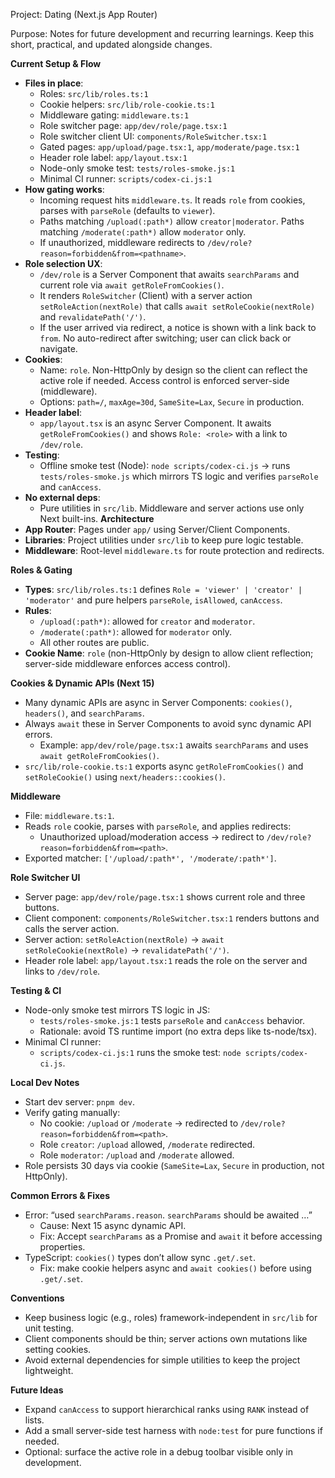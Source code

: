 Project: Dating (Next.js App Router)

Purpose: Notes for future development and recurring learnings. Keep this short, practical, and updated alongside changes.

**Current Setup & Flow**
- **Files in place**:
  - Roles: `src/lib/roles.ts:1`
  - Cookie helpers: `src/lib/role-cookie.ts:1`
  - Middleware gating: `middleware.ts:1`
  - Role switcher page: `app/dev/role/page.tsx:1`
  - Role switcher client UI: `components/RoleSwitcher.tsx:1`
  - Gated pages: `app/upload/page.tsx:1`, `app/moderate/page.tsx:1`
  - Header role label: `app/layout.tsx:1`
  - Node-only smoke test: `tests/roles-smoke.js:1`
  - Minimal CI runner: `scripts/codex-ci.js:1`
- **How gating works**:
  - Incoming request hits `middleware.ts`. It reads `role` from cookies, parses with `parseRole` (defaults to `viewer`).
  - Paths matching `/upload(:path*)` allow `creator|moderator`. Paths matching `/moderate(:path*)` allow `moderator` only.
  - If unauthorized, middleware redirects to `/dev/role?reason=forbidden&from=<pathname>`.
- **Role selection UX**:
  - `/dev/role` is a Server Component that awaits `searchParams` and current role via `await getRoleFromCookies()`.
  - It renders `RoleSwitcher` (Client) with a server action `setRoleAction(nextRole)` that calls `await setRoleCookie(nextRole)` and `revalidatePath('/')`.
  - If the user arrived via redirect, a notice is shown with a link back to `from`. No auto-redirect after switching; user can click back or navigate.
- **Cookies**:
  - Name: `role`. Non-HttpOnly by design so the client can reflect the active role if needed. Access control is enforced server-side (middleware).
  - Options: `path=/`, `maxAge=30d`, `SameSite=Lax`, `Secure` in production.
- **Header label**:
  - `app/layout.tsx` is an async Server Component. It awaits `getRoleFromCookies()` and shows `Role: <role>` with a link to `/dev/role`.
- **Testing**:
  - Offline smoke test (Node): `node scripts/codex-ci.js` → runs `tests/roles-smoke.js` which mirrors TS logic and verifies `parseRole` and `canAccess`.
- **No external deps**:
  - Pure utilities in `src/lib`. Middleware and server actions use only Next built-ins.
**Architecture**
- **App Router**: Pages under `app/` using Server/Client Components.
- **Libraries**: Project utilities under `src/lib` to keep pure logic testable.
- **Middleware**: Root-level `middleware.ts` for route protection and redirects.

**Roles & Gating**
- **Types**: `src/lib/roles.ts:1` defines `Role = 'viewer' | 'creator' | 'moderator'` and pure helpers `parseRole`, `isAllowed`, `canAccess`.
- **Rules**:
  - `/upload(:path*)`: allowed for `creator` and `moderator`.
  - `/moderate(:path*)`: allowed for `moderator` only.
  - All other routes are public.
- **Cookie Name**: `role` (non-HttpOnly by design to allow client reflection; server-side middleware enforces access control).

**Cookies & Dynamic APIs (Next 15)**
- Many dynamic APIs are async in Server Components: `cookies()`, `headers()`, and `searchParams`.
- Always `await` these in Server Components to avoid sync dynamic API errors.
  - Example: `app/dev/role/page.tsx:1` awaits `searchParams` and uses `await getRoleFromCookies()`.
- `src/lib/role-cookie.ts:1` exports async `getRoleFromCookies()` and `setRoleCookie()` using `next/headers::cookies()`.

**Middleware**
- File: `middleware.ts:1`.
- Reads `role` cookie, parses with `parseRole`, and applies redirects:
  - Unauthorized upload/moderation access → redirect to `/dev/role?reason=forbidden&from=<path>`.
- Exported matcher: `['/upload/:path*', '/moderate/:path*']`.

**Role Switcher UI**
- Server page: `app/dev/role/page.tsx:1` shows current role and three buttons.
- Client component: `components/RoleSwitcher.tsx:1` renders buttons and calls the server action.
- Server action: `setRoleAction(nextRole)` → `await setRoleCookie(nextRole)` → `revalidatePath('/')`.
- Header role label: `app/layout.tsx:1` reads the role on the server and links to `/dev/role`.

**Testing & CI**
- Node-only smoke test mirrors TS logic in JS:
  - `tests/roles-smoke.js:1` tests `parseRole` and `canAccess` behavior.
  - Rationale: avoid TS runtime import (no extra deps like ts-node/tsx).
- Minimal CI runner:
  - `scripts/codex-ci.js:1` runs the smoke test: `node scripts/codex-ci.js`.

**Local Dev Notes**
- Start dev server: `pnpm dev`.
- Verify gating manually:
  - No cookie: `/upload` or `/moderate` → redirected to `/dev/role?reason=forbidden&from=<path>`.
  - Role `creator`: `/upload` allowed, `/moderate` redirected.
  - Role `moderator`: `/upload` and `/moderate` allowed.
- Role persists 30 days via cookie (`SameSite=Lax`, `Secure` in production, not HttpOnly).

**Common Errors & Fixes**
- Error: “used `searchParams.reason`. `searchParams` should be awaited …”
  - Cause: Next 15 async dynamic API.
  - Fix: Accept `searchParams` as a Promise and `await` it before accessing properties.
- TypeScript: `cookies()` types don’t allow sync `.get/.set`.
  - Fix: make cookie helpers async and `await cookies()` before using `.get/.set`.

**Conventions**
- Keep business logic (e.g., roles) framework-independent in `src/lib` for unit testing.
- Client components should be thin; server actions own mutations like setting cookies.
- Avoid external dependencies for simple utilities to keep the project lightweight.

**Future Ideas**
- Expand `canAccess` to support hierarchical ranks using `RANK` instead of lists.
- Add a small server-side test harness with `node:test` for pure functions if needed.
- Optional: surface the active role in a debug toolbar visible only in development.
